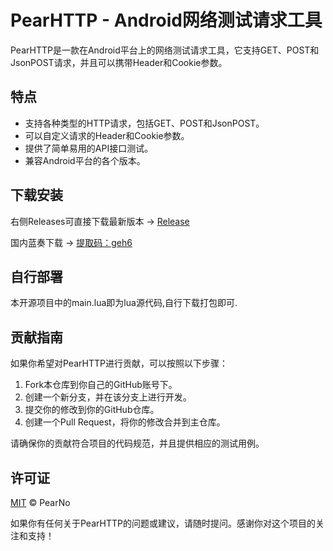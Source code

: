 # PearHTTP - Android网络测试请求工具
PearHTTP是一款在Android平台上的网络测试请求工具，它支持GET、POST和JsonPOST请求，并且可以携带Header和Cookie参数。

## 特点

- 支持各种类型的HTTP请求，包括GET、POST和JsonPOST。
- 可以自定义请求的Header和Cookie参数。
- 提供了简单易用的API接口测试。
- 兼容Android平台的各个版本。

## 下载安装

右侧Releases可直接下载最新版本 -> [Release]([https://github.com/fukuball/jieba-php](https://github.com/PearNoDec/PearHTTP/releases/))

国内蓝奏下载 -> [提取码：geh6](https://pearno.lanzouj.com/i9oUQ13rc2de)

## 自行部署

本开源项目中的main.lua即为lua源代码,自行下载打包即可.

## 贡献指南

如果你希望对PearHTTP进行贡献，可以按照以下步骤：

1. Fork本仓库到你自己的GitHub账号下。
2. 创建一个新分支，并在该分支上进行开发。
3. 提交你的修改到你的GitHub仓库。
4. 创建一个Pull Request，将你的修改合并到主仓库。

请确保你的贡献符合项目的代码规范，并且提供相应的测试用例。

## 许可证

[MIT](LICENSE) © PearNo

如果你有任何关于PearHTTP的问题或建议，请随时提问。感谢你对这个项目的关注和支持！
